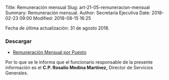 Title: Remuneración mensual
Slug: art-21-05-remuneracion-mensual
Summary: Remuneración mensual.
Author: Secretaría Ejecutiva
Date: 2018-02-23 09:00
Modified: 2018-08-15 16:25


Fecha de última actualización: 31 de agosto 2018.

### Descargar

* [Remuneración Mensual por Puesto](remuneracion-mensual-por-puesto.pdf)

Por lo que se le informa que el funcionario responsable de la presente
información es el **C.P. Rosalío Medina Martínez,** Director de
Servicios Generales.
